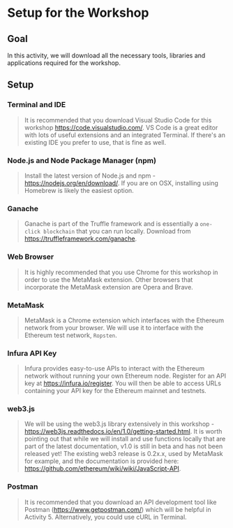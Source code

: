 # Setup for the Workshop
## Goal
In this activity, we will download all the necessary tools, libraries and applications required for the workshop. 


## Setup

### Terminal and IDE
>It is recommended that you download Visual Studio Code for this workshop https://code.visualstudio.com/. VS Code is a great editor with lots of useful extensions and an integrated Terminal. If there's an existing IDE you prefer to use, that is fine as well. 

### Node.js and Node Package Manager (npm)
>Install the latest version of Node.js and npm - https://nodejs.org/en/download/. If you are on OSX, installing using Homebrew is likely the easiest option.

### Ganache
>Ganache is part of the Truffle framework and is essentially a `one-click blockchain` that you can run locally. Download from https://truffleframework.com/ganache. 

### Web Browser
>It is highly recommended that you use Chrome for this workshop in order to use the MetaMask extension. Other browsers that incorporate the MetaMask extension are Opera and Brave.

### MetaMask
>MetaMask is a Chrome extension which interfaces with the Ethereum network from your browser. We will use it to interface with the Ethereum test network, `Ropsten`.

### Infura API Key
>Infura provides easy-to-use APIs to interact with the Ethereum network without running your own Ethereum node. Register for an API key at https://infura.io/register. You will then be able to access URLs containing your API key for the Ethereum mainnet and testnets. 

### web3.js
>We will be using the web3.js library extensively in this workshop - https://web3js.readthedocs.io/en/1.0/getting-started.html. It is worth pointing out that while we will install and use functions locally that are part of the latest documentation, v1.0 is still in beta and has not been released yet! The existing web3 release is 0.2x.x, used by MetaMask for example, and the documentation is provided here: https://github.com/ethereum/wiki/wiki/JavaScript-API. 

### Postman
> It is recommended that you download an API development tool like Postman (https://www.getpostman.com/) which will be helpful in Activity 5. Alternatively, you could use cURL in Terminal. 



